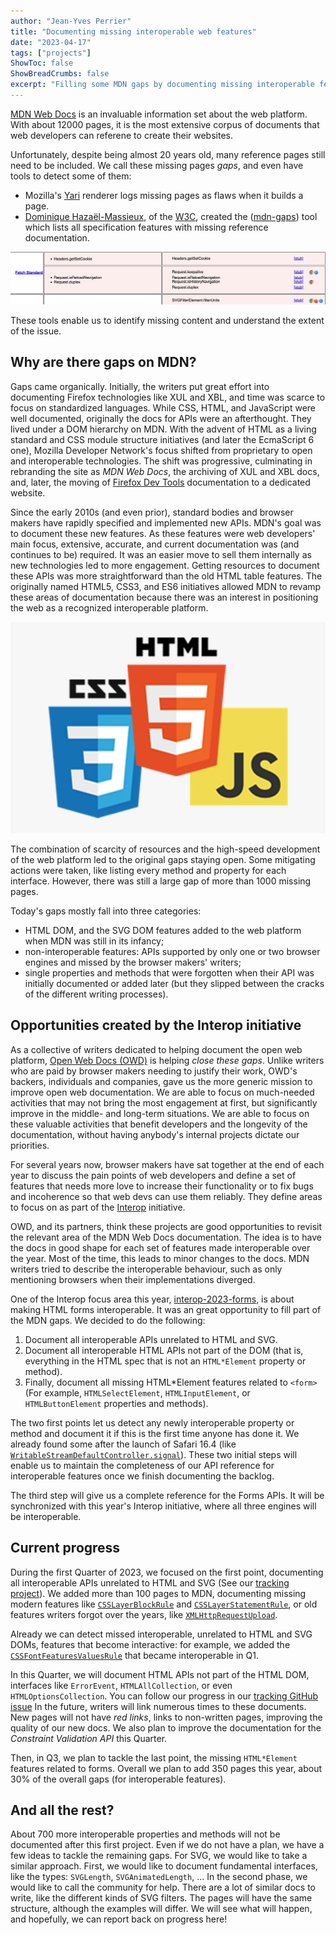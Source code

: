 ```yaml
---
author: "Jean-Yves Perrier"
title: "Documenting missing interoperable web features"
date: "2023-04-17"
tags: ["projects"]
ShowToc: false
ShowBreadCrumbs: false
excerpt: "Filling some MDN gaps by documenting missing interoperable features."
---
```


[MDN Web Docs](https://developer.mozilla.org/) is an invaluable information set about the web platform. With about 12000 pages, it is the most extensive corpus of documents that web developers can referene to create their websites.

Unfortunately, despite being almost 20 years old, many reference pages still need to be included. We call these missing pages _gaps_, and even have tools to detect some of them:

- Mozilla's [Yari](https://github.com/mdn/yari/) renderer logs missing pages as flaws when it builds a page.
- [Dominique Hazaël-Massieux](https://www.w3.org/People/Dom/), of the [W3C](https://www.w3.org/), created the ([mdn-gaps](https://dontcallmedom.github.io/mdn-gaps/)) tool which lists all specification features with missing reference documentation. 

![MDN gaps screen shot showing 5 missing fetch standard API pages and the browser support each feature](mdn-gaps-example.png)

These tools enable us to identify missing content and understand the extent of the issue.

## Why are there gaps on MDN?

Gaps came organically. Initially, the writers put great effort into documenting Firefox technologies like XUL and XBL, and time was scarce to focus on standardized languages. While CSS, HTML, and JavaScript were well documented, originally the docs for APIs were an afterthought. They lived under a DOM hierarchy on MDN. With the advent of HTML as a living standard and CSS module structure initiatives (and later the EcmaScript 6 one), Mozilla Developer Network's focus shifted from proprietary to open and interoperable technologies. The shift was progressive, culminating in rebranding the site as _MDN Web Docs_, the archiving of XUL and XBL docs, and, later, the moving of [Firefox Dev Tools](https://firefox-source-docs.mozilla.org/) documentation to a dedicated website.

Since the early 2010s (and even prior), standard bodies and browser makers have rapidly specified and implemented new APIs. MDN's goal was to document these new features. As these features were web developers' main focus, extensive, accurate, and current documentation was (and continues to be) required. It was an easier move to sell them internally as new technologies led to more engagement. Getting resources to document these APIs was more straightforward than the old HTML table features. The originally named HTML5, CSS3, and ES6 initiatives allowed MDN to revamp these areas of documentation because there was an interest in positioning the web as a recognized interoperable platform.


![The three logos of HTML5, CSS3, and JS](logos.png)

The combination of scarcity of resources and the high-speed development of the web platform led to the original gaps staying open. Some mitigating actions were taken, like listing every method and property for each interface. However, there was still a large gap of more than 1000 missing pages.

Today's gaps mostly fall into three categories:

- HTML DOM, and the SVG DOM features added to the web platform when MDN was still in its infancy;
- non-interoperable features: APIs supported by only one or two browser engines and missed by the browser makers' writers;
- single properties and methods that were forgotten when their API was initially documented or added later (but they slipped between the cracks of the different writing processes).

## Opportunities created by the Interop initiative

As a collective of writers dedicated to helping document the open web platform, [Open Web Docs (OWD)](https://openwebdocs.org/) is helping _close these gaps_. Unlike writers who are paid by browser makers needing to justify their work, OWD's backers, individuals and companies, gave us the more generic mission to improve open web documentation. We are able to focus on much-needed activities that may not bring the most engagement at first, but significantly improve in the middle- and long-term situations. We are able to focus on these valuable activities that benefit developers and the longevity of the documentation, without having anybody's internal projects dictate our priorities.

For several years now, browser makers have sat together at the end of each year to discuss the pain points of web developers and define a set of features that needs more love to increase their functionality or to fix bugs and incoherence so that web devs can use them reliably. They define areas to focus on as part of the [Interop](https://web.dev/interop-2023/) initiative.

OWD, and its partners, think these projects are good opportunities to revisit the relevant area of the MDN Web Docs documentation. The idea is to have the docs in good shape for each set of features made interoperable over the year. Most of the time, this leads to minor changes to the docs. MDN writers tried to describe the interoperable behaviour, such as only mentioning browsers when their implementations diverged.

One of the Interop focus area this year, [interop-2023-forms](https://wpt.fyi/results/?label=master&label=experimental&product=chrome&product=firefox&product=safari&aligned&view=interop&q=label%3Ainterop-2022-forms%20or%20label%3Ainterop-2023-forms), is about making HTML forms interoperable. It was an great opportunity to fill part of the MDN gaps. We decided to do the following:

1. Document all interoperable APIs unrelated to HTML and SVG.
2. Document all interoperable HTML APIs not part of the DOM (that is, everything in the HTML spec that is not an `HTML*Element` property or method).
3. Finally, document all missing HTML*Element features related to `<form>` (For example, `HTMLSelectElement`, `HTMLInputElement`, or `HTMLButtonElement` properties and methods).

The two first points let us detect any newly interoperable property or method and document it if this is the first time anyone has done it. We already found some after the launch of Safari 16.4 (like [`WritableStreamDefaultController.signal`](https://developer.mozilla.org/en-US/docs/Web/API/WritableStreamDefaultController/signal)). These two initial steps will enable us to maintain the completeness of our API reference for interoperable features once we finish documenting the backlog.

The third step will give us a complete reference for the Forms APIs. It will be synchronized with this year's Interop initiative, where all three engines will be interoperable.

## Current progress

During the first Quarter of 2023, we focused on the first point, documenting all interoperable APIs unrelated to HTML and SVG (See our [tracking project](https://github.com/openwebdocs/project/issues/152)). We added more than 100 pages to MDN, documenting missing modern features like [`CSSLayerBlockRule`](https://developer.mozilla.org/en-US/docs/Web/API/CSSLayerBlockRule) and [`CSSLayerStatementRule`](https://developer.mozilla.org/en-US/docs/Web/API/CSSLayerStatementRule), or old features writers forgot over the years, like [`XMLHttpRequestUpload`](https://developer.mozilla.org/en-US/docs/Web/API/XMLHttpRequestUpload).

Already we can detect missed interoperable, unrelated to HTML and SVG DOMs, features that become interactive: for example, we added the [`CSSFontFeaturesValuesRule`](https://developer.mozilla.org/en-US/docs/Web/API/CSSFontFeatureValuesRule) that became interoperable in Q1.

In this Quarter, we will document HTML APIs not part of the HTML DOM, interfaces like `ErrorEvent`, `HTMLAllCollection`, or even `HTMLOptionsCollection`. You can follow our progress in our [tracking GitHub issue](https://github.com/openwebdocs/project/issues/153) In the future, writers will link numerous times to these documents. New pages will not have _red links_, links to non-written pages, improving the quality of our new docs. We also plan to improve the documentation for the _Constraint Validation API_ this Quarter.

Then, in Q3, we plan to tackle the last point, the missing `HTML*Element` features related to forms. Overall we plan to add 350 pages this year, about 30% of the overall gaps (for interoperable features).

## And all the rest?

About 700 more interoperable properties and methods will not be documented after this first project. Even if we do not have a plan, we have a few ideas to tackle the remaining gaps. For SVG, we would like to take a similar approach. First, we would like to document fundamental interfaces, like the types: `SVGLength`, `SVGAnimatedLength`, … In the second phase, we would like to call the community for help. There are a lot of similar docs to write, like the different kinds of SVG filters. The pages will have the same structure, although the examples will differ. We will see what will happen, and hopefully, we can report back on progress here!
